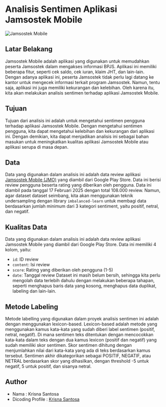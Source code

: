 # Analisis Sentimen Aplikasi Jamsostek Mobile

![Jamsostek Mobile](https://play-lh.googleusercontent.com/ivLsnKV-iepAMvH3h71ViAKAA9hpYDE5TCV-1unGpeRbeyowlqYHLd64YIR6HbODvAKN=s48-rw)

## Latar Belakang

Jamsostek Mobile adalah aplikasi yang digunakan untuk memudahkan peserta Jamsostek dalam mengakses informasi BPJS. Aplikasi ini memiliki beberapa fitur, seperti cek saldo, cek iuran, klaim JHT, dan lain-lain. Dengan adanya aplikasi ini, peserta Jamsostek tidak perlu lagi datang ke kantor untuk mengecek informasi terkait program Jamsostek. Namun, tentu saja, aplikasi ini juga memiliki kekurangan dan kelebihan. Oleh karena itu, kita akan melakukan analisis sentimen terhadap aplikasi Jamsostek Mobile.

## Tujuan

Tujuan dari analisis ini adalah untuk mengetahui sentimen pengguna terhadap aplikasi Jamsostek Mobile. Dengan mengetahui sentimen pengguna, kita dapat mengetahui kelebihan dan kekurangan dari aplikasi ini. Dengan demikian, kita dapat menjadikan analisis ini sebagai bahan masukan untuk meningkatkan kualitas aplikasi Jamsostek Mobile atau aplikasi serupa di masa depan.

## Data

Data yang digunakan dalam analisis ini adalah data review aplikasi [Jamsostek Mobile (JMO)](https://play.google.com/store/apps/details?id=com.bpjstku) yang diambil dari Google Play Store. Data ini berisi review pengguna beserta rating yang diberikan oleh pengguna. Data ini diambil pada tanggal 17 Februari 2025 dengan total 108.000 review. Namun, agar dataset dataset seimbang, kita akan menggunakan teknik undersampling dengan library `imbalanced-learn` untuk membagi data berdasarkan jumlah minimum dari 3 kategori sentiment, yaitu positif, netral, dan negatif.

## Kualitas Data

Data yang digunakan dalam analisis ini adalah data review aplikasi Jamsostek Mobile yang diambil dari Google Play Store. Data ini memiliki 4 kolom, yaitu:
- `id`: ID review
- `content`: Isi review
- `score`: Rating yang diberikan oleh pengguna (1-5)
- `date`: Tanggal review
Dataset ini masih belum bersih, sehingga kita perlu mengolah data terlebih dahulu dengan melakukan beberapa tahapan, seperti menghapus baris data yang kosong, menghapus data duplikat, labeling dan lain-lain.

## Metode Labeling

Metode labelling yang digunakan dalam proyek analisis sentimen ini adalah dengan menggunakan lexicon-based. Lexicon-based adalah metode yang menggunakan kamus kata-kata yang sudah diberi label sentimen (positif, netral, negatif). Di mana sentimen teks ditentukan dengan mencocokkan kata-kata dalam teks dengan dua kamus lexicon (positif dan negatif) yang sudah memiliki skor sentimen. Skor sentimen dihitung dengan menjumlahkan nilai dari kata-kata yang ada di teks berdasarkan kamus tersebut. Sentimen akhir dikategorikan sebagai POSITIF, NEGATIF, atau NETRAL berdasarkan skor yang dihasilkan, dengan threshold -5 untuk negatif, 5 untuk positif, dan sisanya netral.

## Author

- Nama : Krisna Santosa
- Dicoding Profile : [Krisna Santosa](https://www.dicoding.com/users/krisna_santosa)